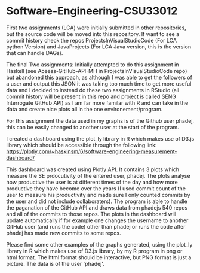 # Software-Engineering-CSU33012
First two assignments (LCA) were initially submitted in other repositories, but the source code will be moved into this repository.
If want to see a commit history check the repos ProjectsInVisualStudioCode (For LCA python Version) and JavaProjects (For LCA Java version, this is the version that can handle DAGs).

The final Two assignments:
Initially attempted to do this assignment in Haskell (see Aceess-GitHub-API-MH in ProjectsInVisualStudioCode repo) but abandoned this approach, as although I was able to get the followers of a user and output this JSON it was taking too much time to get more useful data and I decided to instead do these two assignments in RStudio (all commit history will be present in this repo and project is called SENG Interrogate GitHub API) as I am far more familar with R and can take in the data and create nice plots all in the one environement/program.

For this assignment the data used in my graphs is of the Github user phadej, this can be easily changed to another user at the start of the program.

I created a dashboard using the plot_ly library in R which makes use of D3.js library which should be accessible through the following link: https://plotly.com/~haskinsm/6/software-engineering-measurement-dashboard/ 

This dashboard was created using Plotly API. It contains 3 plots which measure the SE prdocutivity of the entered user, phadej. The plots analyse how productive the user is at different times of the day and how more productive they have become over the years (I used commit count of the user to measure his productivity and made sure I only counted commits by the user and did not include collaboraters). The program is able to handle the paganation of the GitHub API and draws data from phadejs 540 repos and all of the commits to those repos. 
The plots in the dashboard will update automatically if for example one changes the username to another GitHub user (and runs the code) other than phadej or runs the code after phadej has made new commits to some repos.

Please find some other examples of the graphs generated, using the plot_ly library in R which makes use of D3.js library, by my R program in png or html format. The html format should be interactive, but PNG format is just a picture. The data is of the user 'phadej'.
